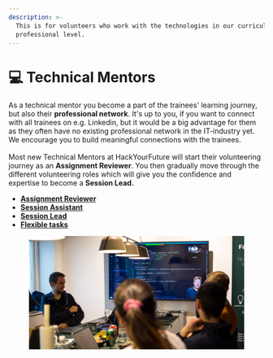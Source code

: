 ```yaml
---
description: >-
  This is for volunteers who work with the technologies in our curriculum on a
  professional level.
---
```


# 💻 Technical Mentors

As a technical mentor you become a part of the trainees' learning journey, but also their **professional network**. It's up to you, if you want to connect with all trainees on e.g. Linkedin, but it would be a big advantage for them as they often have no existing professional network in the IT-industry yet. We encourage you to build meaningful connections with the trainees.\
\
Most new Technical Mentors at HackYourFuture will start their volunteering journey as an **Assignment Reviewer**. You then gradually move through the different volunteering roles which will give you the confidence and expertise to become a **Session Lead.**

* [**Assignment Reviewer**](homework-reviewer.md)
* [**Session Assistant**](teaching-assistant.md)
* [**Session Lead**](lead-teacher.md)
* [**Flexible tasks**](flexible-tasks.md)

<figure><img src="../../.gitbook/assets/Screenshot 2023-03-14 at 09.45.05.png" alt=""><figcaption></figcaption></figure>
